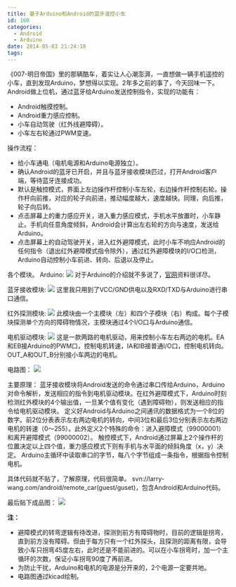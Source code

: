 ```yaml
---
title: 基于Arduino和Android的蓝牙遥控小车
id: 160
categories:
  - Android
  - Arduino
date: 2014-05-03 21:24:18
tags:
---
```


《007-明日帝国》里的那辆酷车，着实让人心潮澎湃，一直想做一辆手机遥控的小车，直到发现Arduino，梦想得以实现。2年多之前的事了，今天回味一下。
Android做上位机，通过蓝牙给Arduino发送控制指令，实现的功能有：
- Android触摸控制。
- Android重力感应控制。
- 小车自动驾驶（红外线避障碍）。
- 小车左右轮通过PWM变速。

操作流程：
- 给小车通电（电机电源和Arduino电源独立）。
- 确认Android的蓝牙已开启，并且与蓝牙接收模块匹过，打开Android客户端，等待蓝牙连接成功。
- 默认是触控模式，界面上左边操作杆控制小车左轮，右边操作杆控制右轮。操作杆向前推，对应的轮子向前进，推动幅度越大，速度越快。同理，向后推，轮子向后转。
- 点击屏幕上的重力感应开关，进入重力感应模式，手机水平放置时，小车静止。手机向任意角度倾斜，Android会计算出左右轮的方向与速度，发送给Arduino。
- 点击屏幕上的自动驾驶开关，进入红外避障模式，此时小车不响应Android的任何指令（退出红外避障模式指令除外），通过红外避障模块的I/O口检测，Arduino自动控制小车前进、转向、后退以及停止。

各个模块。
Arduino:
![](https://res.cloudinary.com/larry/image/upload/v1469545955/android_arduino_1_p4y3mr.png)
对于Arduino的介绍就不多说了，[官网](http://www.arduino.cc/)资料很详尽。

蓝牙接收模块:
![](https://res.cloudinary.com/larry/image/upload/v1469545944/android_arduino_2_aourtz.png)
这里我只用到了VCC/GND供电以及RXD/TXD与Arduino进行串口通信。

红外探测模块:
![](https://res.cloudinary.com/larry/image/upload/v1469545944/android_arduino_3_qy8rai.png)
此模块由一个主模块（左）和四个子模块（右）构成。每个子模块探测单个方向的障碍物情况，主模块通过4个I/O口与Arduino通信。

电机驱动模块:
![](https://res.cloudinary.com/larry/image/upload/v1469545944/android_arduino_4_o1g8tf.png)
这是一款两路的电机驱动，用来控制小车左右两边的电机。EA和EB接Arduino的PWM口，控制电机转速，IA和IB接普通I/O口，控制电机转向。OUT\_A和OUT\_B分别接小车两边的电机。

电路图：
![](https://res.cloudinary.com/larry/image/upload/v1469545948/android_arduino_5_khsarl.png)

主要原理：
蓝牙接收模块将Android发送的命令通过串口传给Arduino，Arduino对命令解析，发送相应的指令到电机驱动模块。在红外避障模式下，Arduino时刻检测红外模块的4个输出值，一旦某个值有变化（遇到障碍物），则发送相应的指令给电机驱动模块。
定义好Android与Arduino之间通讯的数据格式为一个8位的数字。前2位分表表示左右两边电机的转向，中间3位和最后3位分别表示左右两边电机的转速（0～255）。此外定义2个特殊的命令：进入避障模式（99000001）和离开避障模式（99000002）。
触控模式下，Android通过屏幕上2个操作杆的位置决定以上四个值，重力感应模式下则有手机与水平面的倾斜角度（x，y）决定。
Arduino主循环中读取串口的字节，每八个字节组成一条指令，根据指令控制电机。

具体代码就不贴了，了解原理，代码很简单。
svn://larry-wang.com/android/remote\_car(guest/guset)，包含Android和Arduino代码。

最后贴下成品图：
![](https://res.cloudinary.com/larry/image/upload/q_40/v1469545962/android_arduino_car_y7icxz.png)

**注：**
- 避障模式的转弯逻辑有待改进，探测到前方有障碍物时，目前的逻辑是拐弯，直到前方没有障碍。但由于每方只有一个红外探头，且探测的距离有限，会导致小车只拐弯45度左右，此时还是不能前进的。可以在小车拐弯时，加一个主循环的次数，保证小车拐弯90度了再前进。
- 为防止干扰，Arduino和电机的电源是分开来的，2个电源一定要共地。
- 电路图通过kicad绘制。
